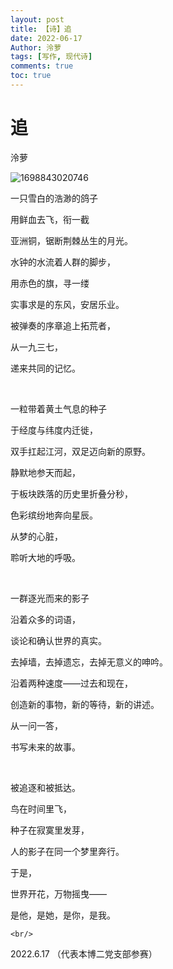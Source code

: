 ```yaml
---
layout: post
title: 【诗】追
date: 2022-06-17
Author: 泠萝 
tags: [写作, 现代诗]
comments: true
toc: true
---
```

# 追

泠萝

![1698843020746](image/2022-06-17-追/1698843020746.png)

一只雪白的浩渺的鸽子

用鲜血去飞，衔一截

亚洲铜，锯断荆棘丛生的月光。

水钟的水流着人群的脚步，

用赤色的旗，寻一缕

实事求是的东风，安居乐业。

被弹奏的序章追上拓荒者，

从一九三七，

递来共同的记忆。

<br/>

一粒带着黄土气息的种子

于经度与纬度内迁徙，

双手扛起江河，双足迈向新的原野。

静默地参天而起，

于板块跌落的历史里折叠分秒，

色彩缤纷地奔向星辰。

从梦的心脏，

聆听大地的呼吸。

<br/>

一群逐光而来的影子

沿着众多的词语，

谈论和确认世界的真实。

去掉墙，去掉遗忘，去掉无意义的呻吟。

沿着两种速度——过去和现在，

创造新的事物，新的等待，新的讲述。

从一问一答，

书写未来的故事。

<br/>

被追逐和被抵达。

鸟在时间里飞，

种子在寂寞里发芽，

人的影子在同一个梦里奔行。

于是，

世界开花，万物摇曳——

是他，是她，是你，是我。

`<br/>`



2022.6.17 （代表本博二党支部参赛）
